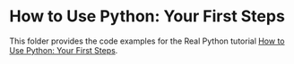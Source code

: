 # How to Use Python: Your First Steps

This folder provides the code examples for the Real Python tutorial [How to Use Python: Your First Steps](https://realpython.com/python-first-steps/).
